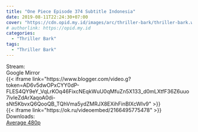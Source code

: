 ```yaml
---
title: "One Piece Episode 374 Subtitle Indonesia"
date: 2019-08-11T22:24:30+07:00
cover: "https://cdn.opid.my.id/images/arc/thriller-bark/thriller-bark.webp" # Optional, cover
# authorlink: https://opid.my.id
categories:
  - "Thriller Bark"
tags:
  - "Thriller Bark"
---
```

<div class="ui menu violet borderless inverted">
  <div class="header item active">
        Stream:
    </div>
  <a class="active item" data-tab="google">
    <i class="google drive icon"></i> Google
  </a>
  <a class="item nounderline" data-tab="mirror">
    <i class="odnoklassniki icon"></i> Mirror
  </a>
</div>
<div class="ui bottom attached tab segment active" style="border:0 !important;" data-tab="google">
{{< iframe link="https://www.blogger.com/video.g?token=AD6v5dwOPxCYY0dP-FLES4QY9eY_VqLrKOq46FixcNEqkWuU0qMfuZn5X133_d0mLXtfF36Z6uuo7ivIeZdArXaqoA0di-sNt5KbvxQ6QooQB_TQhVma5ydZMRJX8EXihFinBIXcWIv9" >}}
</div>
<div class="ui bottom attached tab segment" style="border:0 !important;" data-tab="mirror">
{{< iframe link="https://ok.ru/videoembed/2166495775478" >}}
</div>
<div class="ui menu violet borderless inverted">
  <div class="header item active">
        Downloads:
    </div>
  <a class="item nounderline" href="https://ouo.io/mqM5mx" target="_blank" rel="dofollow"><i class="google drive icon"></i>
    Average 480p</a>
</div>